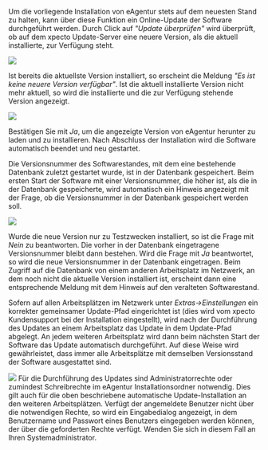 Um die vorliegende Installation von eAgentur stets auf dem neuesten Stand zu halten, kann über diese Funktion ein Online-Update der Software
durchgeführt werden. Durch Click auf _"Update überprüfen"_ wird überprüft, ob auf dem xpecto Update-Server eine
neuere Version, als die aktuell installierte, zur Verfügung steht.

![](http://xpecto.github.io/docs/img/img216.png)

Ist bereits die aktuellste Version installiert, so erscheint die Meldung _"Es ist keine neuere Version verfügbar"_. Ist die aktuell
installierte Version nicht mehr aktuell, so wird die installierte und die zur Verfügung stehende Version angezeigt.

![](http://xpecto.github.io/docs/img/img218.png)

Bestätigen Sie mit _Ja_, um die angezeigte Version von eAgentur herunter zu laden und zu installieren. Nach Abschluss der Installation wird die
Software automatisch beendet und neu gestartet.

Die Versionsnummer des Softwarestandes, mit dem eine bestehende Datenbank zuletzt gestartet wurde, ist in der Datenbank gespeichert. Beim ersten Start der
Software mit einer Versionsnummer, die höher ist, als die in der Datenbank gespeicherte, wird automatisch ein Hinweis angezeigt mit der Frage, ob die
Versionsnummer in der Datenbank gespeichert werden soll.

![](http://xpecto.github.io/docs/img/img219.png)

Wurde die neue Version nur zu Testzwecken installiert, so ist die Frage mit _Nein_ zu beantworten. Die vorher in der Datenbank eingetragene
Versionsnummer bleibt dann bestehen. Wird die Frage mit _Ja_ beantwortet, so wird die neue Versionsnummer in der Datenbank eingetragen. Beim Zugriff
auf die Datenbank von einem anderen Arbeitsplatz im Netzwerk, an dem noch nicht die aktuelle Version installiert ist, erscheint dann eine entsprechende
Meldung mit dem Hinweis auf den veralteten Softwarestand.

Sofern auf allen Arbeitsplätzen im Netzwerk unter _Extras-&gt;Einstellungen_ ein korrekter gemeinsamer Update-Pfad eingerichtet ist (dies wird
vom xpecto Kundensupport bei der Installation eingestellt), wird nach der Durchführung des Updates an einem Arbeitsplatz das Update in dem Update-Pfad
abgelegt. An jedem weiteren Arbeitsplatz wird dann beim nächsten Start der Software das Update automatisch durchgeführt. Auf diese Weise wird
gewährleistet, dass immer alle Arbeitsplätze mit demselben Versionsstand der Software ausgestattet sind.

![](http://xpecto.github.io/docs/img/img179.png)
Für die Durchführung des Updates sind Administratorrechte oder zumindest Schreibrechte im eAgentur Installationsordner notwendig. Dies gilt auch
für die oben beschriebene automatische Update-Installation an den weiteren Arbeitsplätzen. Verfügt der angemeldete Benutzer nicht über
die notwendigen Rechte, so wird ein Eingabedialog angezeigt, in dem Benutzername und Passwort eines Benutzers eingegeben werden können, der über
die geforderten Rechte verfügt. Wenden Sie sich in diesem Fall an Ihren Systemadministrator.
